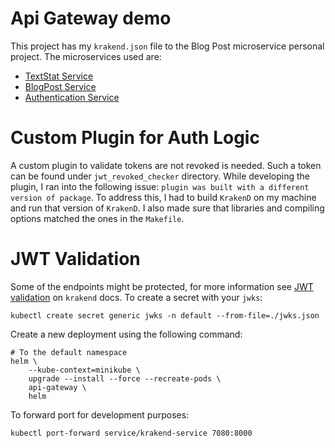 # Api Gateway demo

This project has my `krakend.json` file to the Blog Post microservice personal project. The microservices used are:

* [TextStat Service](https://github.com/dpalmasan/texstat-service)
* [BlogPost Service](https://github.com/dpalmasan/python-user-posts-microservice)
* [Authentication Service](https://github.com/dpalmasan/python-user-posts-microservice)

# Custom Plugin for Auth Logic

A custom plugin to validate tokens are not revoked is needed. Such a token can be found under `jwt_revoked_checker` directory. While developing the plugin, I ran into the following issue: `plugin was built with a different version of package`. To address this, I had to build `KrakenD` on my machine and run that version of `KrakenD`. I also made sure that libraries and compiling options matched the ones in the `Makefile`.

# JWT Validation

Some of the endpoints might be protected, for more information see [JWT validation](https://www.krakend.io/docs/authorization/jwt-validation/) on `krakend` docs. To create a secret with your `jwks`:

```
kubectl create secret generic jwks -n default --from-file=./jwks.json
```

Create a new deployment using the following command:

```
# To the default namespace
helm \
    --kube-context=minikube \
    upgrade --install --force --recreate-pods \
    api-gateway \
    helm
```

To forward port for development purposes:

```
kubectl port-forward service/krakend-service 7080:8000
```
